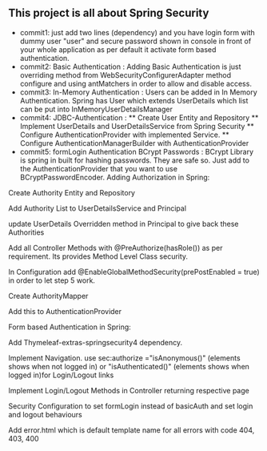 ## This project is all about Spring Security

*   commit1: just add two lines (dependency) and you have login form with dummy user "user" and secure password shown in console in front of your whole application as per default it activate form based authentication.
*   commit2: Basic Authentication : Adding Basic Authentication is just overriding method from WebSecurityConfigurerAdapter method configure and using antMatchers in order to allow and disable access.
*   commit3: In-Memory Authentication : Users can be added in In Memory Authentication. Spring has User which extends UserDetails which list can be put into InMemoryUserDetailsManager
*   commit4: JDBC-Authentication :
**  Create User Entity and Repository 
**  Implement UserDetails and UserDetailsService from Spring Security
**  Configure AuthenticationProvider with implemented Service.
**  Configure AuthenticationManagerBuilder with AuthenticationProvider
*   commit5: formLogin Authentication
BCrypt Passwords : BCrypt Library is spring in built for hashing passwords. They are safe so. Just add to the AuthenticationProvider that you want to use BCryptPasswordEncoder.
Adding Authorization in Spring:

Create Authority Entity and Repository

Add Authority List to UserDetailsService and Principal

update UserDetails Overridden method in Principal to give back these Authorities

Add all Controller Methods with @PreAuthorize(hasRole()) as per requirement. Its provides Method Level Class security.

In Configuration add @EnableGlobalMethodSecurity(prePostEnabled = true) in order to let step 5 work.

Create AuthorityMapper

Add this to AuthenticationProvider


Form based Authentication in Spring:

Add Thymeleaf-extras-springsecurity4 dependency.

Implement Navigation. use sec:authorize ="isAnonymous()" (elements shows when not logged in) or "isAuthenticated()" (elements shows when logged in)for Login/Logout links

Implement Login/Logout Methods in Controller returning respective page

Security Configuration to set formLogin instead of basicAuth and set login and logout behaviours

Add error.html which is default template name for all errors with code 404, 403, 400

